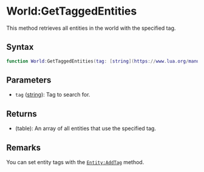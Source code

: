 # World:GetTaggedEntities

This method retrieves all entities in the world with the specified tag.

## Syntax

```lua
function World:GetTaggedEntities(tag: [string](https://www.lua.org/manual/5.4/manual.html#6.4)): table
```

## Parameters

- `tag` ([string](https://www.lua.org/manual/5.4/manual.html#6.4)): Tag to search for.

## Returns

- (table): An array of all entities that use the specified tag.

## Remarks

You can set entity tags with the [`Entity:AddTag`](Entity_AddTag.md) method.
